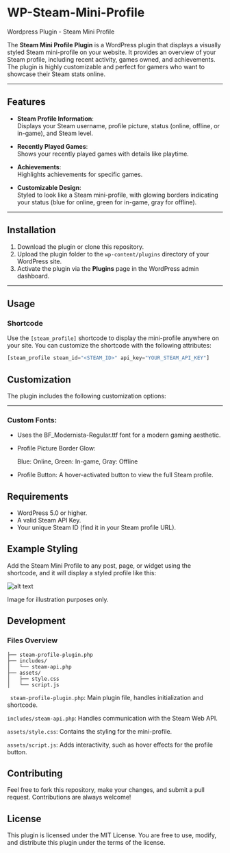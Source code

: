 # WP-Steam-Mini-Profile
Wordpress Plugin - Steam Mini Profile 

The **Steam Mini Profile Plugin** is a WordPress plugin that displays a visually styled Steam mini-profile on your website. It provides an overview of your Steam profile, including recent activity, games owned, and achievements. The plugin is highly customizable and perfect for gamers who want to showcase their Steam stats online.

---

## Features

- **Steam Profile Information**:  
  Displays your Steam username, profile picture, status (online, offline, or in-game), and Steam level.  

- **Recently Played Games**:  
  Shows your recently played games with details like playtime.  

- **Achievements**:  
  Highlights achievements for specific games.  

- **Customizable Design**:  
  Styled to look like a Steam mini-profile, with glowing borders indicating your status (blue for online, green for in-game, gray for offline).  

---

## Installation

1. Download the plugin or clone this repository.  
2. Upload the plugin folder to the `wp-content/plugins` directory of your WordPress site.  
3. Activate the plugin via the **Plugins** page in the WordPress admin dashboard.

---

## Usage

### Shortcode

Use the `[steam_profile]` shortcode to display the mini-profile anywhere on your site. You can customize the shortcode with the following attributes:

```php
[steam_profile steam_id="<STEAM_ID>" api_key="YOUR_STEAM_API_KEY"]
```
## Customization

The plugin includes the following customization options:

---
### Custom Fonts:

- Uses the BF_Modernista-Regular.ttf font for a modern gaming aesthetic.

- Profile Picture Border Glow:

   Blue: Online,
   Green: In-game,
   Gray: Offline

- Profile Button:
A hover-activated button to view the full Steam profile.

## Requirements
- WordPress 5.0 or higher.
- A valid Steam API Key.
- Your unique Steam ID (find it in your Steam profile URL).

## Example Styling

Add the Steam Mini Profile to any post, page, or widget using the shortcode, and it will display a styled profile like this:

![alt text](https://lordvort3x.se/wp-content/uploads/2025/05/image_2025-05-11_202413409.png "Img 1")

Image for illustration purposes only.

## Development

### Files Overview

```steam-profile-plugin/
├── steam-profile-plugin.php
├── includes/
│   └── steam-api.php
├── assets/
│   ├── style.css
│   └── script.js
```


``` steam-profile-plugin.php```: Main plugin file, handles initialization and shortcode.

```includes/steam-api.php```: Handles communication with the Steam Web API.

```assets/style.css```: Contains the styling for the mini-profile.

```assets/script.js```: Adds interactivity, such as hover effects for the profile button.

## Contributing
Feel free to fork this repository, make your changes, and submit a pull request. Contributions are always welcome!

## License
This plugin is licensed under the MIT License.
You are free to use, modify, and distribute this plugin under the terms of the license.
